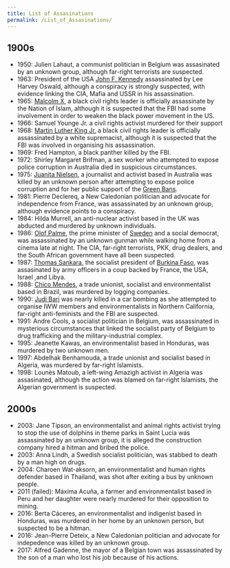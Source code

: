 ```yaml
---
title: List of Assasinations
permalink: /List_of_Assasinations/
---
```


## 1900s

- 1950: Julien Lahaut, a communist politician in Belgium was assasinated
  by an unknown group, although far-right terrorists are suspected.
- 1963: President of the USA [John F.
  Kennedy](John_F._Kennedy.md "wikilink") assassinated by Lee Harvey
  Oswald, although a conspiracy is strongly suspected, with evidence
  linking the CIA, Mafia and USSR in his assassination.
- 1965: [Malcolm X](Malcolm_X.md "wikilink"), a black civil rights leader
  is officially assassinate by the Nation of Islam, although it is
  suspected that the FBI had some involvement in order to weaken the
  black power movement in the US.
- 1966: Samuel Younge Jr. a civil rights activist murdered for their
  support
- 1968: [Martin Luther King Jr.](Martin_Luther_King_Jr..md "wikilink") a
  black civil rights leader is officially assassinated by a white
  supremacist, although it is suspected that the FBI was involved in
  organising his assassination.
- 1969: Fred Hampton, a black panther killed by the FBI.
- 1972: Shirley Margaret Brifman, a sex worker who attempted to expose
  police corruption in Australia died in suspicious circumstances.
- 1975: [Juanita Nielsen](Juanita_Nielsen.md "wikilink"), a journalist and
  activist based in Australia was killed by an unknown person after
  attempting to expose police corruption and for her public support of
  the [Green Bans](Green_Bans.md "wikilink").
- 1981: Pierre Declereq, a New Caledonian politician and advocate for
  independence from France, was assassinated by an unknown group,
  although evidence points to a conspiracy.
- 1984: Hilda Murrell, an anti-nuclear activist based in the UK was
  abducted and murdered by unknown individuals.
- 1986: [Olof Palme](Olof_Palme.md "wikilink"), the prime minister of
  [Sweden](Sweden.md "wikilink") and a social democrat, was assassinated by
  an unknown gunman while walking home from a cinema late at night. The
  CIA, far-right terrorists, PKK, drug dealers, and the South African
  government have all been suspected.
- 1987: [Thomas Sankara](Thomas_Sankara.md "wikilink"), the socialist
  president of [Burkina Faso](Burkina_Faso.md "wikilink"), was assasinated
  by army officers in a coup backed by France, the USA, Israel ,and
  Libya.
- 1988: [Chico Mendes](Chico_Mendes.md "wikilink"), a trade unionist,
  socialist and environmentalist based in Brazil, was murdered by
  logging companies.
- 1990: [Judi Bari](Judi_Bari.md "wikilink") was nearly killed in a car
  bombing as she attempted to organise IWW members and environmentalists
  in Northern California, far-right anti-feminists and the FBI are
  suspected.
- 1991: Andre Cools, a socialist politician in Belgium, was assassinated
  in mysterious circumstances that linked the socialist party of Belgium
  to drug trafficking and the military-industrial complex.
- 1995: Jeanette Kawas, an environmentalist based in Honduras, was
  murdered by two unknown men.
- 1997: Abdelhak Benhamouda, a trade unionist and socialist based in
  Algeria, was murdered by far-right Islamists.
- 1998: Lounès Matoub, a left-wing Amazigh activist in Algeria was
  assasinated, although the action was blamed on far-right Islamists,
  the Algerian government is suspected.

## 2000s

- 2003: Jane Tipson, an environmentalist and animal rights activist
  trying to stop the use of dolphins in theme parks in Saint Lucia was
  assassinated by an unknown group, it is alleged the construction
  company hired a hitman and bribed the police.
- 2003: Anna Lindh, a Swedish socialist politician, was stabbed to death
  by a man high on drugs.
- 2004: Charoen Wat-aksorn, an environmentalist and human rights
  defender based in Thailand, was shot after exiting a bus by unknown
  people.
- 2011 (failed): Máxima Acuña, a farmer and environmentalist based in
  Peru and her daughter were nearly murdered for their opposition to
  mining.
- 2016: Berta Cáceres, an environmentalist and indigenist based in
  Honduras, was murdered in her home by an unknown person, but suspected
  to be a hitman.
- 2016: Jean-Pierre Deteix, a New Caledonian politician and advocate for
  indepedence was killed by an unknown group.
- 2017: Alfred Gadenne, the mayor of a Belgian town was assassinated by
  the son of a man who lost his job because of his actions.